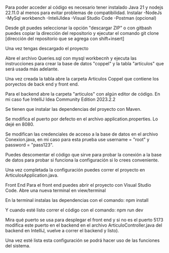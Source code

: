 Para poder acceder al código es necesario tener instalado Java 21 y nodejs 22.11.0 al menos para evitar problemas de compatibilidad.
Instalar 
-NodeJs
-MySql workbench
-InteliJIdea 
-Visual Studio Code
-Postman (opcional)

Desde git puedes seleccionar la opción "descargar ZIP" o con gitbash puedes copiar la dirección del repositorio y ejecutar el comando git clone [dirección del repositorio que se agrega con shift+insert]

Una vez tengas descargado el proyecto 

Abre el archivo Queries.sql con mysql workbecnh y ejecuta las instrucciones para crear la base de datos "coppel" y la tabla "artículos" que será usada más adelante. 

Una vez creada la tabla abre la carpeta Articulos Coppel que contiene los poryectos de back end y front end.

Para el backend abre la carpeta "articulos" con algún editor de código. En mi caso fue IntelliJ Idea Community Edition 2023.2.2

Se tienen que instalar las dependencias del proyecto con Maven. 

Se modifica el puerto por defecto en el archivo application.properties. Lo dejé en 8080. 

Se modifican las credenciales de acceso a la base de datos en el archivo Conexion.java, en mi caso para esta prueba use username = "root" y password = "pass123".

Puedes descomentar el código que sirve para probar la conexión a la base de datos para probar si funciona la configuración si lo crees conveniente.

Una vez completada la configuración puedes correr el proyecto en ArticulosApplication.java.

Front End
Para el front end puedes abrir el proyecto con Visual Studio Code. Abre una nueva terminal en view/terminal

En la terminal instalas las dependencias con el comando: npm install 

Y cuando esté listo correr el código con el comando: npm run dev 

Mira qué puerto se usa para desplegar el front end y si no es el puerto 5173 modifica este puerto en el backend en el archivo ArticuloController.java del backend en IntelliJ, vuelve a correr el backend y listo).

Una vez esté lista esta configuración se podrá hacer uso de las funciones del sistema. 


